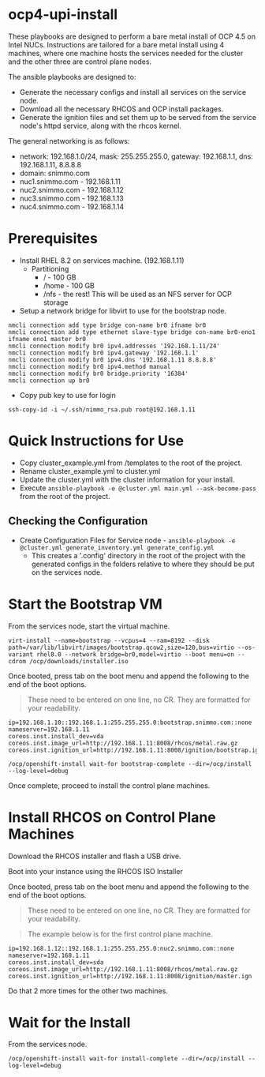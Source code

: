 # ocp4-upi-install

These playbooks are designed to perform a bare metal install of OCP 4.5 on Intel NUCs. Instructions are tailored for a bare metal install using 4 machines, where one machine hosts the services needed for the cluster and the other three are control plane nodes. 

The ansible playbooks are designed to:
- Generate the necessary configs and install all services on the service node. 
- Download all the necessary RHCOS and OCP install packages.
- Generate the ignition files and set them up to be served from the service node's httpd service, along with the rhcos kernel.

The general networking is as follows:

- network: 192.168.1.0/24, mask: 255.255.255.0, gateway: 192.168.1.1, dns: 192.168.1.11, 8.8.8.8
- domain: snimmo.com
- nuc1.snimmo.com - 192.168.1.11
- nuc2.snimmo.com - 192.168.1.12
- nuc3.snimmo.com - 192.168.1.13
- nuc4.snimmo.com - 192.168.1.14

# Prerequisites

- Install RHEL 8.2 on services machine. (192.168.1.11)
    - Partitioning
        - / - 100 GB
        - /home - 100 GB
        - /nfs - the rest! This will be used as an NFS server for OCP storage
- Setup a network bridge for libvirt to use for the bootstrap node.
```
nmcli connection add type bridge con-name br0 ifname br0
nmcli connection add type ethernet slave-type bridge con-name br0-eno1 ifname eno1 master br0
nmcli connection modify br0 ipv4.addresses '192.168.1.11/24'
nmcli connection modify br0 ipv4.gateway '192.168.1.1'
nmcli connection modify br0 ipv4.dns '192.168.1.11 8.8.8.8'
nmcli connection modify br0 ipv4.method manual
nmcli connection modify br0 bridge.priority '16384'
nmcli connection up br0
```

- Copy pub key to use for login

`ssh-copy-id -i ~/.ssh/nimmo_rsa.pub root@192.168.1.11`

# Quick Instructions for Use

- Copy cluster_example.yml from /templates to the root of the project.
- Rename cluster_example.yml to cluster.yml
- Update the cluster.yml with the cluster information for your install.
- Execute `ansible-playbook -e @cluster.yml main.yml --ask-become-pass` from the root of the project.

## Checking the Configuration

- Create Configuration Files for Service node - `ansible-playbook -e @cluster.yml generate_inventory.yml generate_config.yml`
    - This creates a '.config' directory in the root of the project with the generated configs in the folders relative to where they should be put on the services node.

# Start the Bootstrap VM

From the services node, start the virtual machine.

`virt-install --name=bootstrap --vcpus=4 --ram=8192 --disk path=/var/lib/libvirt/images/bootstrap.qcow2,size=120,bus=virtio --os-variant rhel8.0 --network bridge=br0,model=virtio --boot menu=on --cdrom /ocp/downloads/installer.iso`

Once booted, press tab on the boot menu and append the following to the end of the boot options. 

> These need to be entered on one line, no CR. They are formatted for your readability. 

```
ip=192.168.1.10::192.168.1.1:255.255.255.0:bootstrap.snimmo.com::none
nameserver=192.168.1.11 
coreos.inst.install_dev=vda 
coreos.inst.image_url=http://192.168.1.11:8008/rhcos/metal.raw.gz
coreos.inst.ignition_url=http://192.168.1.11:8008/ignition/bootstrap.ign
```

`/ocp/openshift-install wait-for bootstrap-complete --dir=/ocp/install --log-level=debug`

Once complete, proceed to install the control plane machines. 

# Install RHCOS on Control Plane Machines

Download the RHCOS installer and flash a USB drive. 

Boot into your instance using the RHCOS ISO Installer

Once booted, press tab on the boot menu and append the following to the end of the boot options. 

> These need to be entered on one line, no CR. They are formatted for your readability. 

> The example below is for the first control plane machine.

```
ip=192.168.1.12::192.168.1.1:255.255.255.0:nuc2.snimmo.com::none
nameserver=192.168.1.11 
coreos.inst.install_dev=sda 
coreos.inst.image_url=http://192.168.1.11:8008/rhcos/metal.raw.gz
coreos.inst.ignition_url=http://192.168.1.11:8008/ignition/master.ign
```

Do that 2 more times for the other two machines. 

# Wait for the Install

From the services node.

`/ocp/openshift-install wait-for install-complete --dir=/ocp/install --log-level=debug`